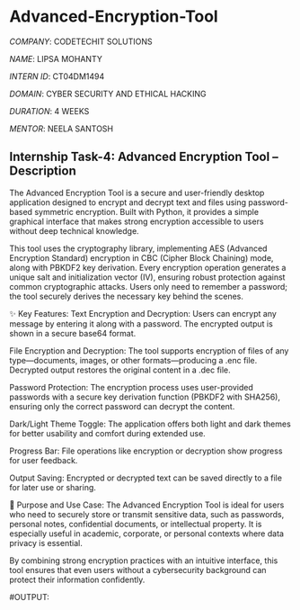 # Advanced-Encryption-Tool

*COMPANY*: CODETECHIT SOLUTIONS

*NAME*: LIPSA MOHANTY

*INTERN ID*: CT04DM1494

*DOMAIN*: CYBER SECURITY AND ETHICAL HACKING

*DURATION*: 4 WEEKS

*MENTOR*: NEELA SANTOSH

## Internship Task-4: Advanced Encryption Tool – Description

The Advanced Encryption Tool is a secure and user-friendly desktop application designed to encrypt and decrypt text and files using password-based symmetric encryption. Built with Python, it provides a simple graphical interface that makes strong encryption accessible to users without deep technical knowledge.

This tool uses the cryptography library, implementing AES (Advanced Encryption Standard) encryption in CBC (Cipher Block Chaining) mode, along with PBKDF2 key derivation. Every encryption operation generates a unique salt and initialization vector (IV), ensuring robust protection against common cryptographic attacks. Users only need to remember a password; the tool securely derives the necessary key behind the scenes.

✨ Key Features:
Text Encryption and Decryption: Users can encrypt any message by entering it along with a password. The encrypted output is shown in a secure base64 format.

File Encryption and Decryption: The tool supports encryption of files of any type—documents, images, or other formats—producing a .enc file. Decrypted output restores the original content in a .dec file.

Password Protection: The encryption process uses user-provided passwords with a secure key derivation function (PBKDF2 with SHA256), ensuring only the correct password can decrypt the content.

Dark/Light Theme Toggle: The application offers both light and dark themes for better usability and comfort during extended use.

Progress Bar: File operations like encryption or decryption show progress for user feedback.

Output Saving: Encrypted or decrypted text can be saved directly to a file for later use or sharing.

🎯 Purpose and Use Case:
The Advanced Encryption Tool is ideal for users who need to securely store or transmit sensitive data, such as passwords, personal notes, confidential documents, or intellectual property. It is especially useful in academic, corporate, or personal contexts where data privacy is essential.

By combining strong encryption practices with an intuitive interface, this tool ensures that even users without a cybersecurity background can protect their information confidently.

#OUTPUT: 

